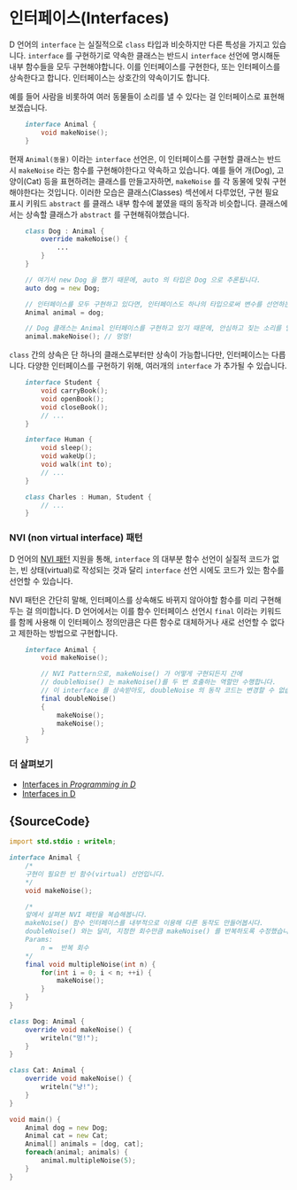 # 인터페이스(Interfaces)

D 언어의 `interface` 는 실질적으로 `class` 타입과 비슷하지만 다른 특성을 가지고 있습니다. `interface` 를 구현하기로 약속한 클래스는 반드시 `interface` 선언에 명시해둔 내부 함수들을 모두 구현해야합니다. 이를 인터페이스를 구현한다, 또는 인터페이스를 상속한다고 합니다. 인터페이스는 상호간의 약속이기도 합니다.

예를 들어 사람을 비롯하여 여러 동물들이 소리를 낼 수 있다는 걸 인터페이스로 표현해보겠습니다.

```d
    interface Animal {
        void makeNoise();
    }
```

현재 `Animal(동물)` 이라는 `interface` 선언은, 이 인터페이스를 구현할 클래스는 반드시 `makeNoise` 라는 함수를 구현해야한다고 약속하고 있습니다. 예를 들어 개(Dog), 고양이(Cat) 등을 표현하려는 클래스를 만들고자하면, `makeNoise` 를 각 동물에 맞춰 구현해야한다는 것입니다. 이러한 모습은 클래스(Classes) 섹션에서 다루었던, 구현 필요 표시 키워드 `abstract` 를 클래스 내부 함수에 붙였을 때의 동작과 비슷합니다. 클래스에서는 상속할 클래스가 `abstract` 를 구현해줘야했습니다.

```d
    class Dog : Animal {
        override makeNoise() {
            ...
        }
    }

    // 여기서 new Dog 을 했기 때문에, auto 의 타입은 Dog 으로 추론됩니다.
    auto dog = new Dog;

    // 인터페이스를 모두 구현하고 있다면, 인터페이스도 하나의 타입으로써 변수를 선언하는데 사용할 수 있습니다.
    Animal animal = dog; 

    // Dog 클래스는 Animal 인터페이스를 구현하고 있기 때문에, 안심하고 짖는 소리를 낼 수 있습니다.
    animal.makeNoise(); // 멍멍!
```

`class` 간의 상속은 단 하나의 클래스로부터만 상속이 가능합니다만, 인터페이스는 다릅니다. 다양한 인터페이스를 구현하기 위해, 여러개의 `interface` 가 추가될 수 있습니다.

```d
    interface Student {
        void carryBook();
        void openBook();
        void closeBook();
        // ...
    }

    interface Human {
        void sleep();
        void wakeUp();
        void walk(int to);
        // ...
    }

    class Charles : Human, Student {
        // ...
    }
```

### NVI (non virtual interface) 패턴

D 언어의 [NVI 패턴](https://en.wikipedia.org/wiki/Non-virtual_interface_pattern) 지원을 통해, `interface` 의 대부분 함수 선언이 실질적 코드가 없는, 빈 상태(virtual)로 작성되는 것과 달리 `interface` 선언 시에도 코드가 있는 함수를 선언할 수 있습니다.

NVI 패턴은 간단히 말해, 인터페이스를 상속해도 바뀌지 않아야할 함수를 미리 구현해두는 걸 의미합니다. D 언어에서는 이를 함수 인터페이스 선언시 `final` 이라는 키워드를 함께 사용해 이 인터페이스 정의만큼은 다른 함수로 대체하거나 새로 선언할 수 없다고 제한하는 방법으로 구현합니다.

```d
    interface Animal {
        void makeNoise();

        // NVI Pattern으로, makeNoise() 가 어떻게 구현되든지 간에 
        // doubleNoise() 는 makeNoise()를 두 번 호출하는 역할만 수행합니다.
        // 이 interface 를 상속받아도, doubleNoise 의 동작 코드는 변경할 수 없습니다.
        final doubleNoise()
        {
            makeNoise();
            makeNoise();
        }
    }
```

### 더 살펴보기

- [Interfaces in _Programming in D_](http://ddili.org/ders/d.en/interface.html)
- [Interfaces in D](https://dlang.org/spec/interface.html)

## {SourceCode}

```d
import std.stdio : writeln;

interface Animal {
    /*
    구현이 필요한 빈 함수(virtual) 선언입니다.
    */
    void makeNoise();

    /*
    앞에서 살펴본 NVI 패턴을 복습해봅니다.
    makeNoise() 함수 인터페이스를 내부적으로 이용해 다른 동작도 만들어봅시다.
    doubleNoise() 와는 달리, 지정한 회수만큼 makeNoise() 를 반복하도록 수정했습니다.
    Params:
        n =  반복 회수
    */
    final void multipleNoise(int n) {
        for(int i = 0; i < n; ++i) {
            makeNoise();
        }
    }
}

class Dog: Animal {
    override void makeNoise() {
        writeln("멍!");
    }
}

class Cat: Animal {
    override void makeNoise() {
        writeln("냥!");
    }
}

void main() {
    Animal dog = new Dog;
    Animal cat = new Cat;
    Animal[] animals = [dog, cat];
    foreach(animal; animals) {
        animal.multipleNoise(5);
    }
}
```
